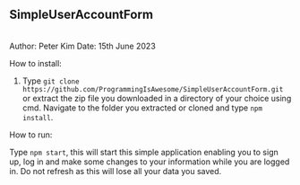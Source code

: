 <h2>SimpleUserAccountForm</h2><br/>
Author: Peter Kim Date: 15th June 2023<br/>

How to install:

1. Type `git clone https://github.com/ProgrammingIsAwesome/SimpleUserAccountForm.git` or extract the zip file you downloaded in a directory of your choice using cmd.
Navigate to the folder you extracted or cloned and type `npm install`.


How to run: 

Type `npm start`, this will start this simple application enabling you to sign up, log in and make some changes to your information while you are logged in. Do not refresh as this will lose all your data you saved.
